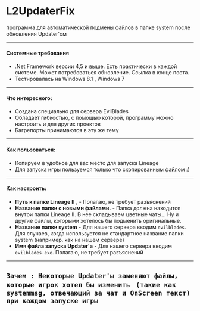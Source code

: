 # L2UpdaterFix
программа для автоматической подмены файлов в папке system после обновления Updater'ом

--------------------
#### Системные требования
- .Net Framework версии 4,5 и выше. Есть практически в каждой системе. Может потребоваться обновление. Ссылка в конце поста.
- Тестировалась на Windows 8.1 , Windows 7 

--------------------
#### Что интересного:
 - Создана специально для сервера EvilBlades
 - Обладает гибкостью, с помощью которой, программу можно настроить и для других проектов
 - Багрепорты принимаются в эту же тему
--------------------
#### Как пользоваться:
 - Копируем в удобное для вас место для запуска Lineage
- Для запуска игры пользуемся только что скопированным файлом :) 
--------------------
#### Как настроить:
 - **Путь к папке Lineage II** ,  - Полагаю, не требует разъяснений
 - **Название папки с новыми файлами.**  - Папка должна находится внутри папки Lineage II.  В нее складываем цветные чаты... Ну и другие файлы, которыми хотелось бы подменить оригинальные.
 - **Название папки system** - Для нашего сервера вводим `evilblades`. Для случаев, когда используется не стандартное название папки system (например, как на нашем сервере)
- **Имя файла запуска Updater'а** - Для нашего сервера вводим `evilblades.exe`. Полагаю, не требует разъяснений
--------------------
`Зачем : Некоторые Updater'ы заменяют файлы, которые игрок хотел бы изменить `
`(такие как systemmsg, отвечающий за чат и OnScreen текст) при каждом запуске игры`
--------------------
